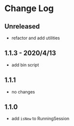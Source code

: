 # Change Log

## Unreleased

- refactor and add utilities

## 1.1.3 - 2020/4/13

- add bin script

## 1.1.1

- no changes

## 1.1.0

- add `isNew` to RunningSession
